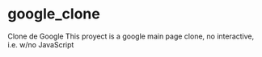 # google_clone
Clone de Google
This proyect is a google main page clone, no interactive, i.e. w/no JavaScript
